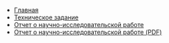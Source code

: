 <!-- _navbar.md -->

* [Главная](/)
* [Техническое задание](/source/tz)
* [Отчет о научно-исследовательской работе](source/research_report.md)
* [Отчет о научно-исследовательской работе (PDF)](https://github.com/comptech-winter-school/covid19-prediction/blob/07f1b604ebe296cfbc014dd399e546e93f3dbce9/docs/source/research_report.pdf)
